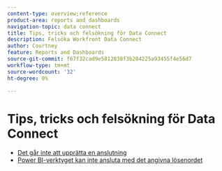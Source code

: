 ```yaml
---
content-type: overview;reference
product-area: reports and dashboards
navigation-topic: data connect
title: Tips, tricks och felsökning för Data Connect
description: Felsöka Workfront Data Connect
author: Courtney
feature: Reports and Dashboards
source-git-commit: f67f32cad9e5812838f3b204225a93455f4e56d7
workflow-type: tm+mt
source-wordcount: '32'
ht-degree: 0%

---
```



# Tips, tricks och felsökning för Data Connect

* [Det går inte att upprätta en anslutning](/help/quicksilver/reports-and-dashboards/data-lake/tips-tricks-troubleshooting/cannot-load-data.md)
* [Power BI-verktyget kan inte ansluta med det angivna lösenordet](/help/quicksilver/reports-and-dashboards/data-lake/tips-tricks-troubleshooting/cannot-connect-with-provided-password.md)